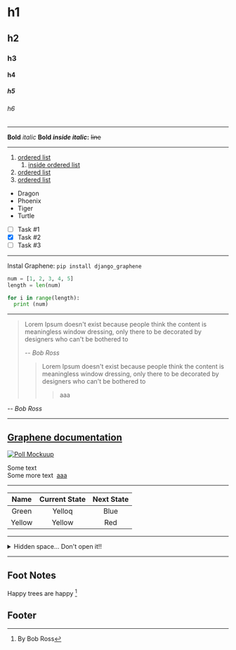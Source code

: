 # h1

## h2

### h3

#### h4

##### h5

###### h6

---

**Bold**
_italic_
**Bold _inside italic_:**
~~line~~

---

1. [ordered list](#h1)
   1. [inside ordered list](#h2)
1. [ordered list](#h3)
1. [ordered list](#h4)

- Dragon
- Phoenix
- Tiger
- Turtle
- [ ] Task #1
- [x] Task #2
- [ ] Task #3

---

Instal Graphene: `pip install django_graphene`

```py
num = [1, 2, 3, 4, 5]
length = len(num)

for i in range(length):
  print (num)
```

---

> Lorem Ipsum doesn't exist because people think the content is meaningless window dressing, only there to be decorated by designers who can't be bothered to
>
> -- <cite>Bob Ross</cite>
>
> > Lorem Ipsum doesn't exist because people think the content is meaningless window dressing, only there to be decorated by designers who can't be bothered to
> >
> > > aaa

-- _Bob Ross_

---

## [Graphene documentation](https://docs.graphene-python.org/en/latest/)

[![Poll Mockuup](/code/images/Picture1.svg)](#h1)

Some text <br>Some more text
<img>
<a href="#h2">aaa</a>

---

|  Name  | Current State | Next State |
| :----: | :-----------: | :--------: |
| Green  |    Yelloq     |    Blue    |
| Yellow |    Yellow     |    Red     |

---

<details>
<summary>Hidden space... Don't open it!!</summary>

Section body text.

- he
- she
- they

</details>

---

## Foot Notes

Happy trees are happy [^1]

## Footer

[^1]: By Bob Ross
